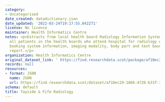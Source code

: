 ```yaml
---
category:
- Uncategorised
date_created: datadictionary.json
date_updated: '2022-03-24T19:17:55.042271'
license: No licence
maintainer: Health Informatics Centre
notes: <p>Extracts from local health board Radiology Information System (RIS). - covers
  all patients in the health boards who attend hospital for radiology exams, and includes
  booking system information, imaging modality, body part and text based radiology
  report.</p>
organization: Health Informatics Centre
original_dataset_link: ' https://find.researchdata.scot/package/af10ec29-1866-4726-b33f-3948afe182f2'
records: null
resources:
- format: JSON
  name: JSON
  url: https://find.researchdata.scot/dataset/af10ec29-1866-4726-b33f-3948afe182f2/resource/af10ec29-1866-4726-b33f-3948afe182f2/download/datadictionary.json
schema: default
title: Tayside & Fife Radiology
---
```

